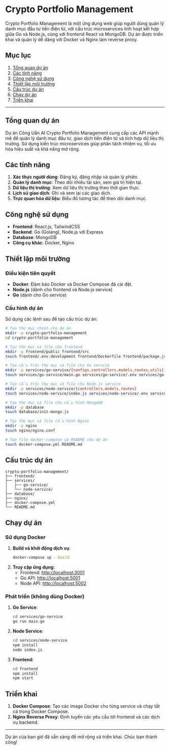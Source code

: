 
# Crypto Portfolio Management

Crypto Portfolio Management là một ứng dụng web giúp người dùng quản lý danh mục đầu tư tiền điện tử, với cấu trúc microservices linh hoạt kết hợp giữa Go và Node.js, cùng với frontend React và MongoDB. Dự án được triển khai và quản lý dễ dàng với Docker và Nginx làm reverse proxy.

## Mục lục
1. [Tổng quan dự án](#tong-quan-du-an)
2. [Các tính năng](#cac-tinh-nang)
3. [Công nghệ sử dụng](#cong-nghe-su-dung)
4. [Thiết lập môi trường](#thiet-lap-moi-truong)
5. [Cấu trúc dự án](#cau-truc-du-an)
6. [Chạy dự án](#chay-du-an)
7. [Triển khai](#trien-khai)

---

## Tổng quan dự án
Dự án Công Uẩn AI Crypto Portfolio Management cung cấp các API mạnh mẽ để quản lý danh mục đầu tư, giao dịch tiền điện tử và tích hợp dữ liệu thị trường. Sử dụng kiến trúc microservices giúp phân tách nhiệm vụ, tối ưu hóa hiệu suất và khả năng mở rộng.

## Các tính năng
1. **Xác thực người dùng**: Đăng ký, đăng nhập và quản lý phiên.
2. **Quản lý danh mục**: Theo dõi nhiều tài sản, xem giá trị hiện tại.
3. **Dữ liệu thị trường**: Xem dữ liệu thị trường theo thời gian thực.
4. **Lịch sử giao dịch**: Ghi và xem lại các giao dịch.
5. **Trực quan hóa dữ liệu**: Biểu đồ tương tác để theo dõi danh mục.

## Công nghệ sử dụng
- **Frontend**: React.js, TailwindCSS
- **Backend**: Go (Golang), Node.js với Express
- **Database**: MongoDB
- **Công cụ khác**: Docker, Nginx

## Thiết lập môi trường

### Điều kiện tiên quyết
- **Docker**: Đảm bảo Docker và Docker Compose đã cài đặt.
- **Node.js** (dành cho frontend và Node.js service)
- **Go** (dành cho Go service)

### Cấu hình dự án
Sử dụng các lệnh sau để tạo cấu trúc dự án:

```bash
# Tạo thư mục chính cho dự án
mkdir -p crypto-portfolio-management
cd crypto-portfolio-management

# Tạo thư mục và file cho frontend
mkdir -p frontend/public frontend/src
touch frontend/.env.development frontend/Dockerfile frontend/package.json

# Tạo cấu trúc thư mục và file cho Go service
mkdir -p services/go-service/{configs,controllers,models,routes,utils}
touch services/go-service/main.go services/go-service/.env services/go-service/Dockerfile

# Tạo cấu trúc thư mục và file cho Node.js service
mkdir -p services/node-service/{controllers,models,routes}
touch services/node-service/index.js services/node-service/.env services/node-service/Dockerfile

# Tạo thư mục và file cho cấu hình MongoDB
mkdir -p database
touch database/init-mongo.js

# Tạo thư mục và file cấu hình Nginx
mkdir -p nginx
touch nginx/nginx.conf

# Tạo file docker-compose và README cho dự án
touch docker-compose.yml README.md
```

## Cấu trúc dự án
```
crypto-portfolio-management/
├── frontend/                    
├── services/
│   ├── go-service/             
│   └── node-service/           
├── database/                   
├── nginx/                      
├── docker-compose.yml          
└── README.md                   
```

## Chạy dự án

### Sử dụng Docker
1. **Build và khởi động dịch vụ**:
   ```bash
   docker-compose up --build
   ```
2. **Truy cập ứng dụng**:
   - Frontend: [http://localhost:3001](http://localhost:3001)
   - Go API: [http://localhost:5001](http://localhost:5001)
   - Node API: [http://localhost:5002](http://localhost:5002)

### Phát triển (không dùng Docker)
1. **Go Service**:
   ```bash
   cd services/go-service
   go run main.go
   ```
2. **Node Service**:
   ```bash
   cd services/node-service
   npm install
   node index.js
   ```
3. **Frontend**:
   ```bash
   cd frontend
   npm install
   npm start
   ```

## Triển khai

1. **Docker Compose**: Tạo các image Docker cho từng service và chạy tất cả trong Docker Compose.
2. **Nginx Reverse Proxy**: Định tuyến các yêu cầu tới frontend và các dịch vụ backend.

---

Dự án của bạn giờ đã sẵn sàng để mở rộng và triển khai. Chúc bạn thành công!
